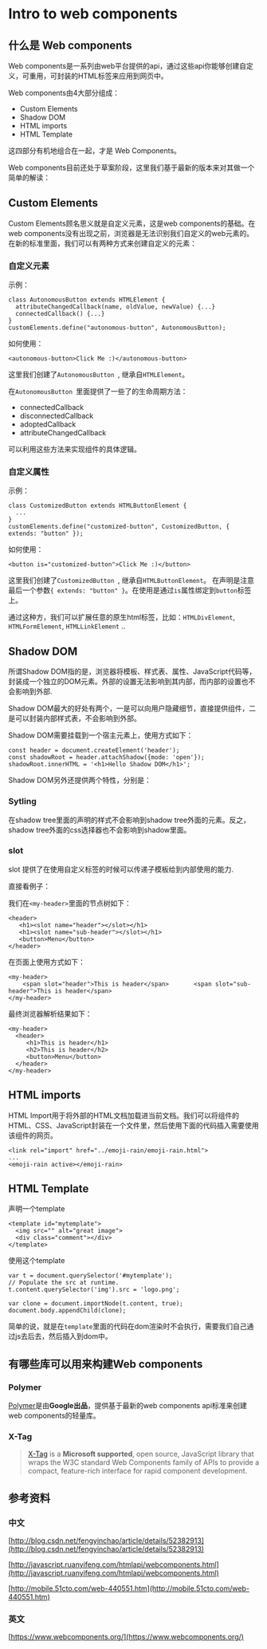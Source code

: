 # Intro to web components

## 什么是 Web components
Web components是一系列由web平台提供的api，通过这些api你能够创建自定义，可重用，可封装的HTML标签来应用到网页中。 

Web components由4大部分组成：

- Custom Elements
- Shadow DOM
- HTML imports
- HTML Template

这四部分有机地组合在一起，才是 Web Components。

Web components目前还处于草案阶段，这里我们基于最新的版本来对其做一个简单的解读：

## Custom Elements
Custom Elements顾名思义就是自定义元素，这是web components的基础。在web components没有出现之前，浏览器是无法识别我们自定义的web元素的。在新的标准里面，我们可以有两种方式来创建自定义的元素：

### 自定义元素

示例：
	
	class AutonomousButton extends HTMLElement {
	  attributeChangedCallback(name, oldValue, newValue) {...}
	  connectedCallback() {...}
	}
	customElements.define("autonomous-button", AutonomousButton);
	
如何使用：

	<autonomous-button>Click Me :)</autonomous-button>


这里我们创建了`AutonomousButton `, 继承自`HTMLElement`。

在`AutonomousButton `里面提供了一些了的生命周期方法：

- connectedCallback
- disconnectedCallback
- adoptedCallback
- attributeChangedCallback

可以利用这些方法来实现组件的具体逻辑。


### 自定义属性

示例：
	
	class CustomizedButton extends HTMLButtonElement {
	  ...
	}
	customElements.define("customized-button", CustomizedButton, { extends: "button" });
	
如何使用：

	<button is="customized-button">Click Me :)</button>

这里我们创建了`CustomizedButton `, 继承自`HTMLButtonElement`。 在声明是注意最后一个参数`{ extends: "button" }`。在使用是通过`is`属性绑定到`button`标签上。

通过这种方，我们可以扩展任意的原生html标签，比如：`HTMLDivElement`, `HTMLFormElement`, `HTMLLinkElement` ..


## Shadow DOM
所谓Shadow DOM指的是，浏览器将模板、样式表、属性、JavaScript代码等，封装成一个独立的DOM元素。外部的设置无法影响到其内部，而内部的设置也不会影响到外部. 

Shadow DOM最大的好处有两个，一是可以向用户隐藏细节，直接提供组件，二是可以封装内部样式表，不会影响到外部。

Shadow DOM需要挂载到一个宿主元素上，使用方式如下：
	
	const header = document.createElement('header');
	const shadowRoot = header.attachShadow({mode: 'open'});
	shadowRoot.innerHTML = '<h1>Hello Shadow DOM</h1>';

Shadow DOM另外还提供两个特性，分别是：

	
### Sytling
在shadow tree里面的声明的样式不会影响到shadow tree外面的元素。反之，shadow tree外面的css选择器也不会影响到shadow里面。

### slot

slot 提供了在使用自定义标签的时候可以传递子模板给到内部使用的能力.

直接看例子：

我们在`<my-header>`里面的节点树如下：

	<header>
	   <h1><slot name="header"></slot></h1>
	   <h1><slot name="sub-header"></slot></h1>
	   <button>Menu</button>
	</header>
	
在页面上使用方式如下：

	<my-header>
		<span slot="header">This is header</span>		<span slot="sub-header">This is header</span>
	</my-header>	
	
最终浏览器解析结果如下：

	<my-header>
	  <header>
	     <h1>This is header</h1>
	     <h2>This is header</h2>
	     <button>Menu</button>
	  </header>
	</my-header>

##  HTML imports
HTML Import用于将外部的HTML文档加载进当前文档。我们可以将组件的HTML、CSS、JavaScript封装在一个文件里，然后使用下面的代码插入需要使用该组件的网页。

	<link rel="import" href="../emoji-rain/emoji-rain.html">
	...
	<emoji-rain active></emoji-rain>
	
## HTML Template
声明一个template

	<template id="mytemplate">
	  <img src="" alt="great image">
	  <div class="comment"></div>
	</template>

使用这个template

	var t = document.querySelector('#mytemplate');
	// Populate the src at runtime.
	t.content.querySelector('img').src = 'logo.png';

	var clone = document.importNode(t.content, true);
	document.body.appendChild(clone);

简单的说，就是在`template`里面的代码在dom渲染时不会执行，需要我们自己通过js去后去，然后插入到dom中。

## 有哪些库可以用来构建Web components
### Polymer 
[Polymer](https://www.polymer-project.org/)是由**Google出品**，提供基于最新的web components api标准来创建web components的轻量库。
### X-Tag
> [X-Tag](https://x-tag.github.io/) is a **Microsoft supported**, open source, JavaScript library that wraps the W3C standard Web Components family of APIs to provide a compact, feature-rich interface for rapid component development.

## 参考资料

### 中文
[http://blog.csdn.net/fengyinchao/article/details/52382913](http://blog.csdn.net/fengyinchao/article/details/52382913)

[http://javascript.ruanyifeng.com/htmlapi/webcomponents.html](http://javascript.ruanyifeng.com/htmlapi/webcomponents.html)

[http://mobile.51cto.com/web-440551.htm](http://mobile.51cto.com/web-440551.htm)
### 英文
[https://www.webcomponents.org/](https://www.webcomponents.org/)




